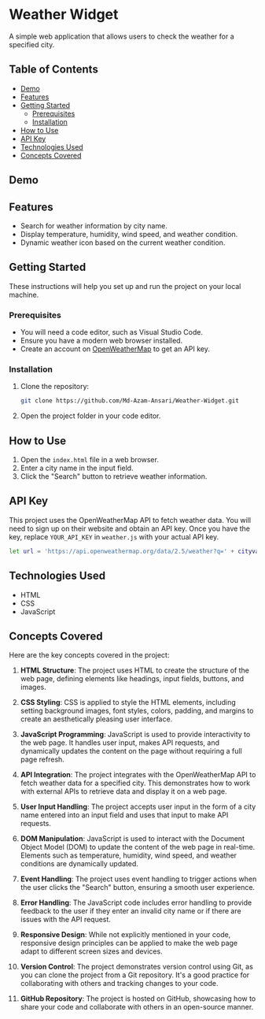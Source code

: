 # Weather Widget

A simple web application that allows users to check the weather for a specified city.

## Table of Contents

- [Demo](#demo)
- [Features](#features)
- [Getting Started](#getting-started)
  - [Prerequisites](#prerequisites)
  - [Installation](#installation)
- [How to Use](#how-to-use)
- [API Key](#api-key)
- [Technologies Used](#technologies-used)
- [Concepts Covered](#concepts)

## Demo

## Features

- Search for weather information by city name.
- Display temperature, humidity, wind speed, and weather condition.
- Dynamic weather icon based on the current weather condition.

## Getting Started

These instructions will help you set up and run the project on your local machine.

### Prerequisites

- You will need a code editor, such as Visual Studio Code.
- Ensure you have a modern web browser installed.
- Create an account on [OpenWeatherMap](https://openweathermap.org/) to get an API key.

### Installation

1. Clone the repository:
   ```sh
   git clone https://github.com/Md-Azam-Ansari/Weather-Widget.git
   ```
2. Open the project folder in your code editor.

## How to Use

1. Open the `index.html` file in a web browser.
2. Enter a city name in the input field.
3. Click the "Search" button to retrieve weather information.

## API Key

This project uses the OpenWeatherMap API to fetch weather data. You will need to sign up on their website and obtain an API key. Once you have the key, replace `YOUR_API_KEY` in `weather.js` with your actual API key.

```sh
let url = 'https://api.openweathermap.org/data/2.5/weather?q=' + cityvalue.value + '&units=metric&appid=YOUR_API_KEY';
```

## Technologies Used

- HTML
- CSS
- JavaScript

## Concepts Covered

Here are the key concepts covered in the project:

1. **HTML Structure**: The project uses HTML to create the structure of the web page, defining elements like headings, input fields, buttons, and images.

2. **CSS Styling**: CSS is applied to style the HTML elements, including setting background images, font styles, colors, padding, and margins to create an aesthetically pleasing user interface.

3. **JavaScript Programming**: JavaScript is used to provide interactivity to the web page. It handles user input, makes API requests, and dynamically updates the content on the page without requiring a full page refresh.

4. **API Integration**: The project integrates with the OpenWeatherMap API to fetch weather data for a specified city. This demonstrates how to work with external APIs to retrieve data and display it on a web page.

5. **User Input Handling**: The project accepts user input in the form of a city name entered into an input field and uses that input to make API requests.

6. **DOM Manipulation**: JavaScript is used to interact with the Document Object Model (DOM) to update the content of the web page in real-time. Elements such as temperature, humidity, wind speed, and weather conditions are dynamically updated.

7. **Event Handling**: The project uses event handling to trigger actions when the user clicks the "Search" button, ensuring a smooth user experience.

8. **Error Handling**: The JavaScript code includes error handling to provide feedback to the user if they enter an invalid city name or if there are issues with the API request.

9. **Responsive Design**: While not explicitly mentioned in your code, responsive design principles can be applied to make the web page adapt to different screen sizes and devices.

10. **Version Control**: The project demonstrates version control using Git, as you can clone the project from a Git repository. It's a good practice for collaborating with others and tracking changes to your code.

11. **GitHub Repository**: The project is hosted on GitHub, showcasing how to share your code and collaborate with others in an open-source manner.
